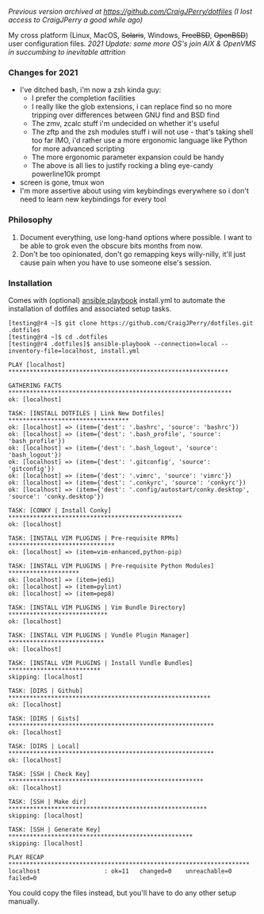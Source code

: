 _Previous version archived at https://github.com/CraigJPerry/dotfiles (I lost access to CraigJPerry a good while ago)_

My cross platform (Linux, MacOS, ~~Solaris~~, Windows, ~~FreeBSD~~, ~~OpenBSD~~)
user configuration files. _2021 Update: some more OS's join AIX & OpenVMS in succumbing to inevitable attrition_


### Changes for 2021 ###

* I've ditched bash, i'm now a zsh kinda guy:
  * I prefer the completion facilities
  * I really like the glob extensions, i can replace find so no more tripping over differences between GNU find and BSD find
  * The zmv, zcalc stuff i'm undecided on whether it's useful
  * The zftp and the zsh modules stuff i will not use - that's taking shell too far IMO, i'd rather use a more ergonomic language like Python for more advanced scripting
  * The more ergonomic parameter expansion could be handy
  * The above is all lies to justify rocking a bling eye-candy powerline10k prompt
* screen is gone, tmux won
* I'm more assertive about using vim keybindings everywhere so i don't need to learn new keybindings for every tool


### Philosophy ###

1. Document everything, use long-hand options where possible. I want
   to be able to grok even the obscure bits months from now.
2. Don't be too opinionated, don't go remapping keys willy-nilly,
   it'll just cause pain when you have to use someone else's session.


### Installation ###

Comes with (optional) [ansible playbook](http://www.ansibleworks.com)
install.yml to automate the installation of dotfiles and associated
setup tasks.

    [testing@r4 ~]$ git clone https://github.com/CraigJPerry/dotfiles.git .dotfiles
    [testing@r4 ~]$ cd .dotfiles
    [testing@r4 .dotfiles]$ ansible-playbook --connection=local --inventory-file=localhost, install.yml

    PLAY [localhost] **************************************************************

    GATHERING FACTS ***************************************************************
    ok: [localhost]

    TASK: [INSTALL DOTFILES | Link New Dotfiles] **********************************
    ok: [localhost] => (item={'dest': '.bashrc', 'source': 'bashrc'})
    ok: [localhost] => (item={'dest': '.bash_profile', 'source': 'bash_profile'})
    ok: [localhost] => (item={'dest': '.bash_logout', 'source': 'bash_logout'})
    ok: [localhost] => (item={'dest': '.gitconfig', 'source': 'gitconfig'})
    ok: [localhost] => (item={'dest': '.vimrc', 'source': 'vimrc'})
    ok: [localhost] => (item={'dest': '.conkyrc', 'source': 'conkyrc'})
    ok: [localhost] => (item={'dest': '.config/autostart/conky.desktop', 'source': 'conky.desktop'})

    TASK: [CONKY | Install Conky] *************************************************
    ok: [localhost]

    TASK: [INSTALL VIM PLUGINS | Pre-requisite RPMs] ******************************
    ok: [localhost] => (item=vim-enhanced,python-pip)

    TASK: [INSTALL VIM PLUGINS | Pre-requisite Python Modules] ********************
    ok: [localhost] => (item=jedi)
    ok: [localhost] => (item=pylint)
    ok: [localhost] => (item=pep8)

    TASK: [INSTALL VIM PLUGINS | Vim Bundle Directory] ****************************
    ok: [localhost]

    TASK: [INSTALL VIM PLUGINS | Vundle Plugin Manager] ***************************
    ok: [localhost]

    TASK: [INSTALL VIM PLUGINS | Install Vundle Bundles] **************************
    skipping: [localhost]

    TASK: [DIRS | Github] *********************************************************
    ok: [localhost]

    TASK: [DIRS | Gists] **********************************************************
    ok: [localhost]

    TASK: [DIRS | Local] **********************************************************
    ok: [localhost]

    TASK: [SSH | Check Key] *******************************************************
    ok: [localhost]

    TASK: [SSH | Make dir] ********************************************************
    skipping: [localhost]

    TASK: [SSH | Generate Key] ****************************************************
    skipping: [localhost]

    PLAY RECAP ********************************************************************
    localhost                  : ok=11   changed=0    unreachable=0    failed=0

You could copy the files instead, but you'll have to do any other setup manually.

